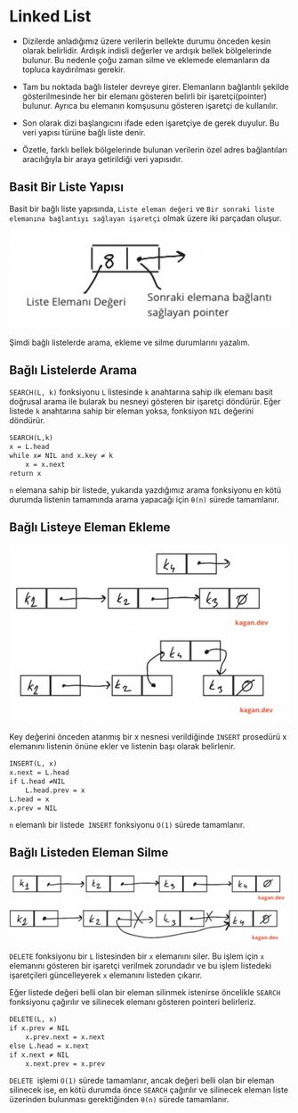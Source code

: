 # Linked List

- Dizilerde anladığımız üzere verilerin bellekte durumu önceden kesin olarak belirlidir. Ardışık indisli değerler ve ardışık bellek bölgelerinde bulunur. Bu nedenle çoğu zaman silme ve eklemede elemanların da topluca kaydırılması gerekir.

- Tam bu noktada bağlı listeler devreye girer. Elemanların bağlantılı şekilde gösterilmesinde her bir elemanı gösteren belirli bir işaretçi(pointer) bulunur. Ayrıca bu elemanın komşusunu gösteren işaretçi de kullanılır.

- Son olarak dizi başlangıcını ifade eden işaretçiye de gerek duyulur. Bu veri yapısı türüne bağlı liste denir.

- Özetle, farklı bellek bölgelerinde bulunan verilerin özel adres bağlantıları aracılığıyla bir araya getirildiği veri yapısıdır.

## Basit Bir Liste Yapısı

Basit bir bağlı liste yapısında, `Liste eleman değeri` ve `Bir sonraki liste elemanına bağlantıyı sağlayan işaretçi` olmak üzere iki parçadan oluşur.

![basit-liste](https://raw.githubusercontent.com/kaganmert/data-structures-w-go/main/assets/3-linked-list/basic-list-structure.png)

Şimdi bağlı listelerde arama, ekleme ve silme durumlarını yazalım.

## Bağlı Listelerde Arama

`SEARCH(L, k)` fonksiyonu `L` listesinde `k` anahtarına sahip ilk elemanı basit doğrusal arama ile bularak bu nesneyi gösteren bir işaretçi döndürür. Eğer listede `k` anahtarına sahip bir eleman yoksa, fonksiyon `NIL` değerini döndürür.

    SEARCH(L,k)
    x = L.head
    while x≠ NIL and x.key ≠ k
    	x = x.next
    return x

`n` elemana sahip bir listede, yukarıda yazdığımız arama fonksiyonu en kötü durumda listenin tamamında arama yapacağı için `θ(n)` sürede tamamlanır.

## Bağlı Listeye Eleman Ekleme

![add-element-0](https://raw.githubusercontent.com/kaganmert/data-structures-w-go/main/assets/3-linked-list/add-element-0.png)
![add-element1](https://raw.githubusercontent.com/kaganmert/data-structures-w-go/main/assets/3-linked-list/add-element-1.png)

Key değerini önceden atanmış bir x nesnesi verildiğinde `INSERT` prosedürü x elemanını listenin önüne ekler ve listenin başı olarak belirlenir.

    INSERT(L, x)
    x.next = L.head
    if L.head ≠NIL
    	L.head.prev = x
    L.head = x
    x.prev = NIL

`n` elemanlı bir listede` INSERT` fonksiyonu `O(1)` sürede tamamlanır.

## Bağlı Listeden Eleman Silme

![delete-element-0](https://raw.githubusercontent.com/kaganmert/data-structures-w-go/main/assets/3-linked-list/delete-element-0.png)
![delete-element-1](https://raw.githubusercontent.com/kaganmert/data-structures-w-go/main/assets/3-linked-list/delete-element-1.png)

`DELETE` fonksiyonu bir `L` listesinden bir `x` elemanını siler. Bu işlem için `x` elemanını gösteren bir işaretçi verilmek zorundadır ve bu işlem listedeki işaretçileri güncelleyerek `x` elemanını listeden çıkarır.

Eğer listede değeri belli olan bir eleman silinmek istenirse öncelikle `SEARCH` fonksiyonu çağırılır ve silinecek elemanı gösteren pointeri belirleriz.

    DELETE(L, x)
    if x.prev ≠ NIL
    	x.prev.next = x.next
    else L.head = x.next
    if x.next ≠ NIL
    	x.next.prev = x.prev

`DELETE `işlemi `O(1)` sürede tamamlanır, ancak değeri belli olan bir eleman silinecek ise, en kötü durumda önce `SEARCH` çağırılır ve silinecek eleman liste üzerinden bulunması gerektiğinden `θ(n)` sürede tamamlanır.
